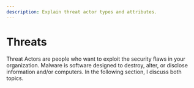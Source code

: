 ```yaml
---
description: Explain threat actor types and attributes.
---
```


# Threats

Threat Actors are people who want to exploit the security flaws in your organization. Malware is software designed to destroy, alter, or disclose information and/or computers. In the following section, I discuss both topics.

